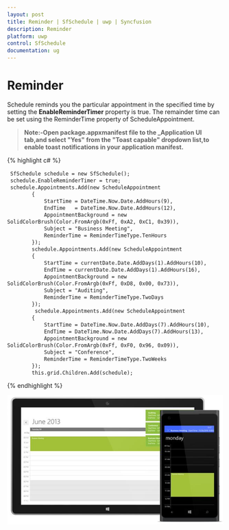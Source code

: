 ```yaml
---
layout: post
title: Reminder | SfSchedule | uwp | Syncfusion
description: Reminder
platform: uwp
control: SfSchedule
documentation: ug
---
```


# Reminder

Schedule reminds you the particular appointment in the specified time by setting the **EnableReminderTimer** property is true. The remainder time can be set using the ReminderTime property of ScheduleAppointment.

>**Note:-Open package.appxmanifest file to the _Application UI tab,and select "Yes" from the "Toast capable" dropdown list,to enable toast notifications in your application manifest.**

{% highlight c# %}

     SfSchedule schedule = new SfSchedule();
     schedule.EnableReminderTimer = true;
     schedule.Appointments.Add(new ScheduleAppointment
            {
                StartTime = DateTime.Now.Date.AddHours(9),
                EndTime   = DateTime.Now.Date.AddHours(12),
                AppointmentBackground = new SolidColorBrush(Color.FromArgb(0xFf, 0xA2, 0xC1, 0x39)),
                Subject = "Business Meeting",
                ReminderTime = ReminderTimeType.TenHours
            });
            schedule.Appointments.Add(new ScheduleAppointment
            {
                StartTime = currentDate.Date.AddDays(1).AddHours(10),
                EndTime = currentDate.Date.AddDays(1).AddHours(16),
                AppointmentBackground = new SolidColorBrush(Color.FromArgb(0xFf, 0xD8, 0x00, 0x73)),
                Subject = "Auditing",
                ReminderTime = ReminderTimeType.TwoDays
            });
             schedule.Appointments.Add(new ScheduleAppointment
            {
                StartTime = DateTime.Now.Date.AddDays(7).AddHours(10),
                EndTime = DateTime.Now.Date.AddDays(7).AddHours(13),
                AppointmentBackground = new SolidColorBrush(Color.FromArgb(0xFf, 0xF0, 0x96, 0x09)),
                Subject = "Conference",
                ReminderTime = ReminderTimeType.TwoWeeks
            });
            this.grid.Children.Add(schedule);

{% endhighlight %}

![](Reminder_images/Reminder_img1.jpeg)

